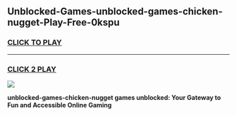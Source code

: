 
## Unblocked-Games-unblocked-games-chicken-nugget-Play-Free-0kspu
<h3>
<a href="https://premium76.site?title=unblocked-games-chicken-nugget&ref=19M">CLICK TO PLAY</a></h3>
<hr>

<h3>
<a href="https://premium76.site?title=unblocked-games-chicken-nugget&ref=19M">CLICK 2 PLAY</a>
  
</h3>

<a href="https://premium76.site?title=unblocked-games-chicken-nugget&ref=19M"><img src="https://clearcache.store/games.png"></a>


**unblocked-games-chicken-nugget games unblocked: Your Gateway to Fun and Accessible Online Gaming**

